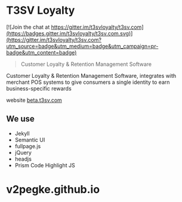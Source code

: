 # T3SV Loyalty

[![Join the chat at https://gitter.im/t3svloyalty/t3sv.com](https://badges.gitter.im/t3svloyalty/t3sv.com.svg)](https://gitter.im/t3svloyalty/t3sv.com?utm_source=badge&utm_medium=badge&utm_campaign=pr-badge&utm_content=badge)

> Customer Loyalty & Retention Management Software

Customer Loyalty & Retention Management Software, integrates with merchant POS systems to give consumers a single identity to earn business-specific rewards

website [beta.t3sv.com](https://beta.t3sv.com)

## We use 

 * Jekyll
 * Semantic UI
 * fullpage.js
 * jQuery
 * headjs
 * Prism Code Highlight JS
# v2pegke.github.io
